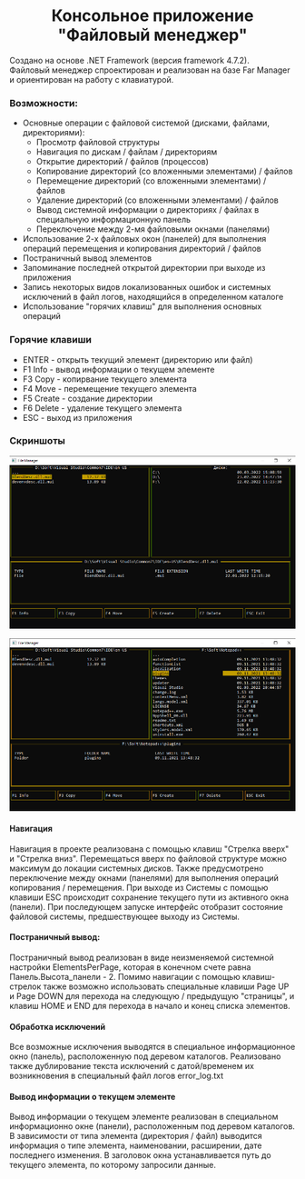 <h1 align="center">Консольное приложение "Файловый менеджер"</h1>
Создано на основе .NET Framework (версия framework 4.7.2).<br>
Файловый менеджер спроектирован и реализован на базе Far Manager и ориентирован на работу с клавиатурой.<br>
<h3>Возможности:</h3>

- Основные операции с файловой системой (дисками, файлами, директориями):
  - Просмотр файловой структуры
  - Навигация по дискам / файлам / директориям
  - Открытие директорий / файлов (процессов)
  - Копирование директорий (со вложенными элементами) / файлов
  - Перемещение директорий (со вложенными элементами) / файлов
  - Удаление директорий (со вложенными элементами) / файлов
  - Вывод системной информации о директориях / файлах в специальную информационную панель
  - Переключение между 2-мя файловыми окнами (панелями)
- Использование 2-х файловых окон (панелей) для выполнения операций перемещения и копирования директорий / файлов
- Постраничный вывод элементов
- Запоминание последней открытой директории при выходе из приложения
- Запись некоторых видов локализованных ошибок и системных исключений в файл логов, находящийся в определенном каталоге
- Использование "горячих клавиш" для выполнения основных операций

<h3>Горячие клавиши</h3>

- ENTER - открыть текущий элемент (директорию или файл)
- F1 Info - вывод информации о текущем элементе
- F3 Copy - копирвание текущего элемента
- F4 Move - перемещение текущего элемента
- F5 Create - создание директории
- F6 Delete - удаление текущего элемента
- ESC - выход из приложения

<h3>Скриншоты</h3>

![Главное окно](https://github.com/efess29/GeekBrains_Repo_2011/blob/file-manager/File-Manager/Img/main_FM.png?raw=true)

![Главное окно 2](https://github.com/efess29/GeekBrains_Repo_2011/blob/file-manager/File-Manager/Img/main2_FM.png?raw=true)

<h4>Навигация</h4>
Навигация в проекте реализована с помощью клавиш "Стрелка вверх" и "Стрелка вниз". Перемещаться вверх по файловой структуре можно максимум до локации системных дисков.
Также предусмотрено переключение между окнами (панелями) для выполнения операций копирования / перемещения. При выходе из Системы с помощью клавиши ESC происходит сохранение текущего пути из активного окна (панели).
При последующем запуске интерфейс отобразит состояние файловой системы, предшествующее выходу из Системы.
<h4>Постраничный вывод:</h4>
Постраничный вывод реализован в виде неизменяемой системной настройки ElementsPerPage, которая в конечном счете равна Панель.Высота_панели - 2.
Помимо навигации с помощью клавиш-стрелок также возможно использовать специальные клавиши Page UP и Page DOWN для перехода на следующую / предыдущую "страницы", и клавиш HOME и END для перехода в начало и конец списка элементов.
<h4>Обработка исключений</h4>
Все возможные исключения выводятся в специальное информационное окно (панель), расположенную под деревом каталогов. Реализовано также дублирование текста исключений с датой/временем их возникновения в специальный файл логов error_log.txt
<h4>Вывод информации о текущем элементе</h4>
Вывод информации о текущем элементе реализован в специальном информационно окне (панели), расположенным под деревом каталогов.
В зависимости от типа элемента (директория / файл) выводится информация о типе элемента, наименовании, расширении, дате последнего изменения. В заголовок окна устанавливается путь до текущего элемента, по которому запросили данные.
